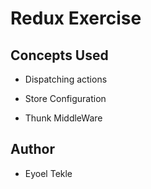 # Redux Exercise

## Concepts Used

- Dispatching actions

- Store Configuration

- Thunk MiddleWare

## Author

- Eyoel Tekle
